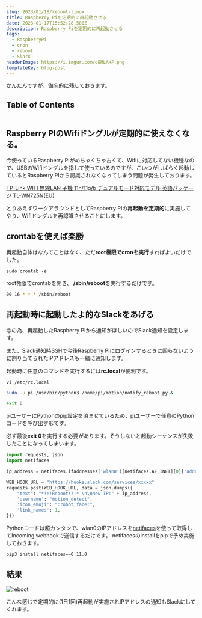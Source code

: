 ```yaml
---
slug: 2023/01/18/reboot-linux
title: Raspberry Piを定期的に再起動させる
date: 2023-01-17T15:52:28.580Z
description: Raspberry Piを定期的に再起動させる
tags:
  - RaspberryPi
  - cron
  - reboot
  - Slack
headerImage: https://i.imgur.com/oEMLAHF.png
templateKey: blog-post
---
```


かんたんですが、備忘的に残しておきます。

## Table of Contents

```toc

```

## Raspberry PIのWifiドングルが定期的に使えなくなる。

今使っているRaspberry PIがめちゃくちゃ古くて、Wifiに対応してない機種なので、USBのWifiドングルを指して使っているのですが、こいつがしばらく起動しているとRaspberry PIから認識されなくなってしまう問題が発生しております。

[TP-Link WIFI 無線LAN 子機 11n/11g/b デュアルモード対応モデル 英語パッケージ TL-WN725N(EU)](https://www.amazon.co.jp/dp/B008IFXQFU?ref=ppx_pop_dt_b_product_details&th=1)

とりあえずワークアラウンドとしてRaspberry PIの**再起動を定期的**に実施してやり、Wifiドングルを再認識させることにします。

## crontabを使えば楽勝

再起動自体はなんてことはなく、ただ**root権限でcronを実行**すればよいだけでした。

```shell{promptUser: pi}{promptHost: dev.raspberrypi}
sudo crontab -e
```

root権限でcrontabを開き、 **/sbin/reboot**を実行するだけです。

```bash
00 16 * * * /sbin/reboot
```

## 再起動時に起動したよ的なSlackをあげる

念の為、再起動したRaspberry PIから通知がほしいのでSlack通知を設定します。

また、Slack通知時SSHで今後Raspberry PIにログインするときに困らないように割り当てられたIPアドレスも一緒に通知します。

起動時に任意のコマンドを実行するには**rc.local**が便利です。

```shell{promptUser: pi}{promptHost: dev.raspberrypi}
vi /etc/rc.local
```

```bash
sudo -u pi /usr/bin/python3 /home/pi/motion/notify_reboot.py &

exit 0
```

piユーザーにPythonのpip設定を済ませているため、piユーザーで任意のPythonコードを呼び出す形です。

必ず最後**exit 0**を実行する必要があります。そうしないと起動シーケンスが失敗したことになってしまいます。

```python
import requests, json
import netifaces

ip_address = netifaces.ifaddresses('wlan0')[netifaces.AF_INET][0]['addr']

WEB_HOOK_URL = "https://hooks.slack.com/services/xxxxx"
requests.post(WEB_HOOK_URL, data = json.dumps({
    "text": "*!!!Reboot!!!* \n\nNew IP:" + ip_address,
    'username': "motion_detect",
    'icon_emoji': ":robot_face:",
    'link_names': 1,
}))
```

Pythonコードは超カンタンで、wlan0のIPアドレスを[netifaces](https://pypi.org/project/netifaces/)を使って取得してIncoming webhookで送信するだけです。
netifacesのinstallをpipで予め実施しておきます。

```shell{promptUser: pi}{promptHost: dev.raspberrypi}
pip3 install netifaces==0.11.0
```

## 結果

![reboot](https://i.imgur.com/oEMLAHF.png)

こんな感じで定期的に(1日1回)再起動が実施されIPアドレスの通知もSlackにしてくれます。

